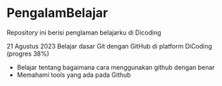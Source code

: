 # PengalamBelajar
Repository ini berisi penglaman belajarku di Dicoding

21 Agustus 2023
Belajar dasar Git dengan GitHub di platform DiCoding (progres 38%)
  - Belajar tentang bagaimana cara menggunakan github dengan benar
  - Memahami tools yang ada pada Github
